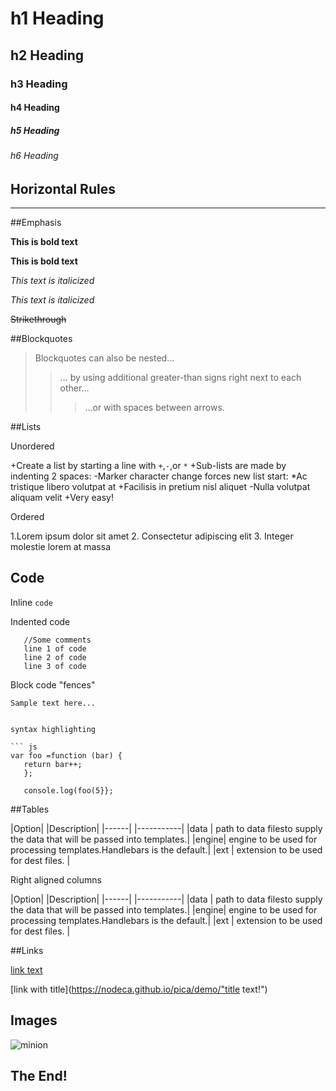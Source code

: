 # h1 Heading
## h2 Heading
### h3 Heading
#### h4 Heading
##### h5 Heading
###### h6 Heading


## Horizontal Rules

----


##Emphasis

**This is bold text**

__This is bold text__

*This text is italicized*

_This text is italicized_

~~Strikethrough~~


##Blockquotes


>Blockquotes can also be nested...
>> ... by using additional greater-than signs right next to each other...
> > > ...or with spaces between arrows.


##Lists

Unordered

+Create a list by starting a line with `+`,`-`,or `*`
+Sub-lists are made by indenting 2 spaces:
  -Marker character change forces new list start:
    *Ac tristique libero volutpat at
    +Facilisis in pretium nisl aliquet
    -Nulla volutpat aliquam velit
+Very easy!

Ordered

1.Lorem ipsum dolor sit amet
2. Consectetur adipiscing elit
3. Integer molestie lorem at massa

## Code

Inline `code`

Indented code

       //Some comments
       line 1 of code
       line 2 of code
       line 3 of code
       
        
Block code "fences"

```
Sample text here...


syntax highlighting

``` js
var foo =function (bar) {
   return bar++;
   };
   
   console.log(foo(5}};
   ```
   
   ##Tables
   
  |Option| |Description|
  |------| |-----------|
  |data  | path to data filesto supply the data that will be passed into templates.|
  |engine| engine to be used for processing templates.Handlebars is the default.|
  |ext   | extension to be used for dest files. |
  
  Right aligned columns
  
  |Option| |Description|
  |------| |-----------|
  |data  | path to data filesto supply the data that will be passed into templates.|
  |engine| engine to be used for processing templates.Handlebars is the default.|
  |ext   | extension to be used for dest files. |
  
  
  ##Links
  
 [link text](https:dev.nodeca.com)
 
 [link with title](https://nodeca.github.io/pica/demo/"title text!")
 
 ## Images
 
 ![minion](https://octodex.github.com/images/minion.png)
 
 ## The End!
